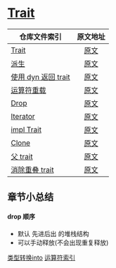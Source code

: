 # [Trait](https://rustwiki.org/zh-CN/rust-by-example/trait.html)

|        仓库文件索引          |         原文地址         |   
|----------------------|:-----------------------:| 
| [Trait](./src/lib.rs) |  [原文](https://rustwiki.org/zh-CN/rust-by-example/trait.html)
| [派生](./src/_derive.rs) |  [原文](https://rustwiki.org/zh-CN/rust-by-example/trait/derive.html)
| [使用 dyn 返回 trait](./src/dyn_use.rs) |  [原文](https://rustwiki.org/zh-CN/rust-by-example/trait/dyn.html)
| [运算符重载](./src/ops.rs) |  [原文](https://rustwiki.org/zh-CN/rust-by-example/trait/ops.html)
| [Drop](./src/_drop.rs) |  [原文](https://rustwiki.org/zh-CN/rust-by-example/trait/drop.html)
| [Iterator](./src/_Iterator.rs) |  [原文](https://rustwiki.org/zh-CN/rust-by-example/trait/iter.html)
| [impl Trait](./src/impl_trait.rs) |  [原文](https://rustwiki.org/zh-CN/rust-by-example/trait/impl_trait.html)
| [Clone](./src/_clone.rs) |  [原文](https://rustwiki.org/zh-CN/rust-by-example/trait/clone.html)
| [父 trait](./src/supertraits.rs) |  [原文](https://rustwiki.org/zh-CN/rust-by-example/trait/supertraits.html)
| [消除重叠 trait](./src/supertraits.rs) |  [原文](https://rustwiki.org/zh-CN/rust-by-example/trait/supertraits.html)



## 章节小总结

#### drop 顺序
- 默认 先进后出 的堆栈结构
- 可以手动释放(不会出现重复释放)

[类型转换into](https://rustwiki.org/zh-CN/rust-by-example/conversion/from_into.html)
[运算符索引](https://rustwiki.org/zh-CN/book/appendix-02-operators.html)

